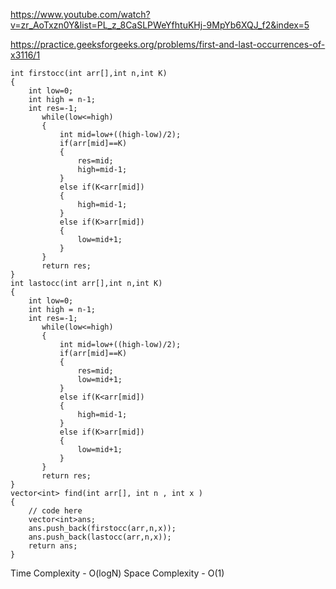 https://www.youtube.com/watch?v=zr_AoTxzn0Y&list=PL_z_8CaSLPWeYfhtuKHj-9MpYb6XQJ_f2&index=5

https://practice.geeksforgeeks.org/problems/first-and-last-occurrences-of-x3116/1

```
int firstocc(int arr[],int n,int K)
{
    int low=0;
    int high = n-1;
    int res=-1;
       while(low<=high)
       {
           int mid=low+((high-low)/2);
           if(arr[mid]==K)
           {
               res=mid;
               high=mid-1;
           }
           else if(K<arr[mid])
           {
               high=mid-1;
           }
           else if(K>arr[mid])
           {
               low=mid+1;
           }
       }
       return res;
}
int lastocc(int arr[],int n,int K)
{
    int low=0;
    int high = n-1;
    int res=-1;
       while(low<=high)
       {
           int mid=low+((high-low)/2);
           if(arr[mid]==K)
           {
               res=mid;
               low=mid+1;
           }
           else if(K<arr[mid])
           {
               high=mid-1;
           }
           else if(K>arr[mid])
           {
               low=mid+1;
           }
       }
       return res;
}
vector<int> find(int arr[], int n , int x )
{
    // code here
    vector<int>ans;
    ans.push_back(firstocc(arr,n,x));
    ans.push_back(lastocc(arr,n,x));
    return ans;
}
```

Time Complexity - O(logN)
Space Complexity - O(1)
